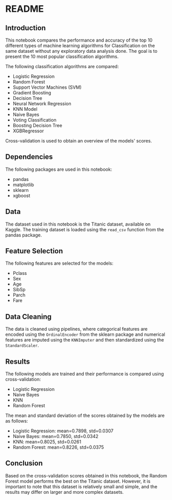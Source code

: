# README

## Introduction
This notebook compares the performance and accuracy of the top 10 different types of machine learning algorithms for Classification on the same dataset without any exploratory data analysis done. The goal is to present the 10 most popular classification algorithms.

The following classification algorithms are compared:
- Logistic Regression
- Random Forest
- Support Vector Machines (SVM)
- Gradient Boosting
- Decision Tree
- Neural Network Regression
- KNN Model
- Naive Bayes
- Voting Classification
- Boosting Decision Tree
- XGBRegressor

Cross-validation is used to obtain an overview of the models' scores.

## Dependencies
The following packages are used in this notebook:
- pandas
- matplotlib
- sklearn
- xgboost

## Data
The dataset used in this notebook is the Titanic dataset, available on Kaggle. The training dataset is loaded using the `read_csv` function from the pandas package.

## Feature Selection
The following features are selected for the models:
- Pclass
- Sex
- Age
- SibSp
- Parch
- Fare

## Data Cleaning
The data is cleaned using pipelines, where categorical features are encoded using the `OrdinalEncoder` from the sklearn package and numerical features are imputed using the `KNNImputer` and then standardized using the `StandardScaler`.

## Results
The following models are trained and their performance is compared using cross-validation:
- Logistic Regression
- Naive Bayes
- KNN
- Random Forest

The mean and standard deviation of the scores obtained by the models are as follows:
- Logistic Regression: mean=0.7898, std=0.0307
- Naive Bayes: mean=0.7850, std=0.0342
- KNN: mean=0.8025, std=0.0261
- Random Forest: mean=0.8226, std=0.0375

## Conclusion
Based on the cross-validation scores obtained in this notebook, the Random Forest model performs the best on the Titanic dataset. However, it is important to note that this dataset is relatively small and simple, and the results may differ on larger and more complex datasets.
